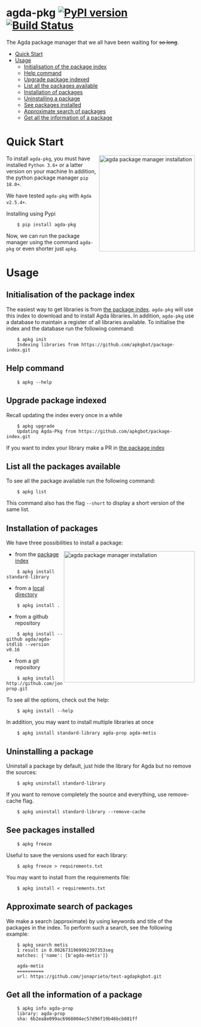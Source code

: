 agda-pkg [![PyPI version](https://badge.fury.io/py/agda-pkg.svg)](https://badge.fury.io/py/agda-pkg) [![Build Status](https://travis-ci.org/apkgbot/agda-pkg.svg?branch=master)](https://travis-ci.org/apkgbot/agda-pkg)
========


The Agda package manager that we all have been waiting for ~~so long~~.

<!-- TOC depthFrom:1 depthTo:6 withLinks:1 updateOnSave:1 orderedList:0 -->

- [Quick Start](#quick-start)
- [Usage](#usage)
	- [Initialisation of the package index](#initialisation-of-the-package-index)
	- [Help command](#help-command)
	- [Upgrade package indexed](#upgrade-package-indexed)
	- [List all the packages available](#list-all-the-packages-available)
	- [Installation of packages](#installation-of-packages)
	- [Uninstalling a package](#uninstalling-a-package)
	- [See packages installed](#see-packages-installed)
	- [Approximate search of packages](#approximate-search-of-packages)
	- [Get all the information of a package](#get-all-the-information-of-a-package)

<!-- /TOC -->

# Quick Start

<img src="https://github.com/apkgbot/agda-pkg/raw/master/assets/installation.gif"
 alt="agda package manager installation" width=256 align="right" />


To install `agda-pkg`, you must have installed `Python 3.6+` or a latter version on your machine
In addition, the python package manager `pip 18.0+`.

We have tested `agda-pkg` with `Agda v2.5.4+`.

Installing using Pypi

```
    $ pip install agda-pkg
```

Now, we can run the package manager using the command `agda-pkg` or even
shorter just `apkg`.

# Usage

## Initialisation of the package index

The easiest way to get libraries is from [the package index].
`agda-pkg` will use this index to download and to install
Agda libraries. In addition, `agda-pkg` use a database to
maintain a register of all libraries available. To initialise
the index and the database run the following command:

```
    $ apkg init
    Indexing libraries from https://github.com/apkgbot/package-index.git
```

## Help command

```
    $ apkg --help
```

## Upgrade package indexed

Recall updating the index every once in a while

```
    $ apkg upgrade
    Updating Agda-Pkg from https://github.com/apkgbot/package-index.git
```

If you want to index your library make a PR in [the package index]

## List all the packages available

To see all the package available run the following command:

```
    $ apkg list
```

This command also has the flag `--short` to display a short version of the
same list.

## Installation of packages

We have three possibilities to install a package:


<img src="https://github.com/apkgbot/agda-pkg/raw/master/assets/index-stdlib.gif"
 alt="agda package manager installation" width=350 align="right" />

 -   from the [package index](http://github.com/apkgbot/package-index)

 ```
     $ apkg install standard-library
 ```

-   from a [local directory]

```
    $ apkg install .
```

-   from a github repository

```
    $ apkg install --github agda/agda-stdlib --version v0.16
```

-   from a git repository

```
    $ apkg install http://github.com/jonaprieto/agda-prop.git
```

To see all the options, check out the help:

```
    $ apkg install --help
```

In addition, you may want to install multiple libraries at once

```
    $ apkg install standard-library agda-prop agda-metis
```

## Uninstalling a package

Uninstall a package by default, just hide the library for Agda but no
remove the sources:

```
    $ apkg uninstall standard-library
```

If you want to remove completely the source and everything, use
remove-cache flag.

```
    $ apkg uninstall standard-library --remove-cache
```

## See packages installed


```
    $ apkg freeze
```

Useful to save the versions used for each library:


```
    $ apkg freeze > requirements.txt
```

You may want to install from the requirements file:


```
    $ apkg install < requirements.txt
```

## Approximate search of packages

We make a search (approximate) by using keywords and title of the
packages in the index. To perform such a search, see the following
example:


```
    $ apkg search metis
    1 result in 0.0026731969992397353seg
    matches: {'name': [b'agda-metis']}

    agda-metis
    ==========
    url: https://github.com/jonaprieto/test-agdapkgbot.git
```

## Get all the information of a package


```
    $ apkg info agda-prop
    library: agda-prop
    sha: 6b2ea8e099ac6968004ec57d96f19b46bcb081ff
```

  [the package index]: https://github.com/apkgbot/package-index
  [local directory]: https://agda.readthedocs.io/en/v2.5.4/tools/package-system.html
